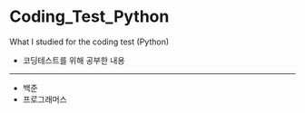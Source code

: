 # Coding_Test_Python
What I studied for the coding test (Python)
- 코딩테스트를 위해 공부한 내용

---
- 백준
- 프로그래머스

